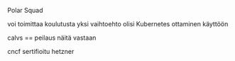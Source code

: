 Polar Squad

voi toimittaa koulutusta
yksi vaihtoehto olisi Kubernetes ottaminen käyttöön

calvs == peilaus näitä vastaan

cncf sertifioitu
hetzner